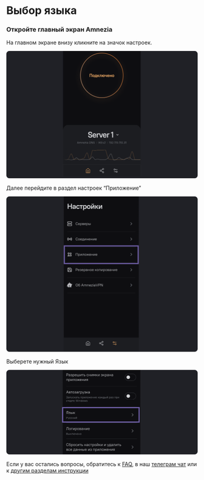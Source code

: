 # Выбор языка 


### Откройте главный экран Amnezia


На главном экране  внизу  кликните на значок настроек.

![](https://raw.githubusercontent.com/amnezia-vpn/amnezia.org-content/master/docs/ru/instructions/18_change_language/img/lc_ru_1.png)

Далее перейдите в раздел настроек  “Приложение”

![](https://raw.githubusercontent.com/amnezia-vpn/amnezia.org-content/master/docs/ru/instructions/18_change_language/img/lc_ru_2.png)

Выберете нужный Язык 

![](https://raw.githubusercontent.com/amnezia-vpn/amnezia.org-content/master/docs/ru/instructions/18_change_language/img/lc_ru_3.png)

Если у вас остались вопросы, обратитесь к [FAQ], в наш [телеграм чат] или к [другим разделам инструкции]

[amnezia-site-ext-link]: https://amnezia-web-nx1r.vercel.app
[about-int-link]: /about
[FAQ]: ../faq
[телеграм чат]: https://t.me/amnezia_vpn
[другим разделам инструкции]: ../instructions














